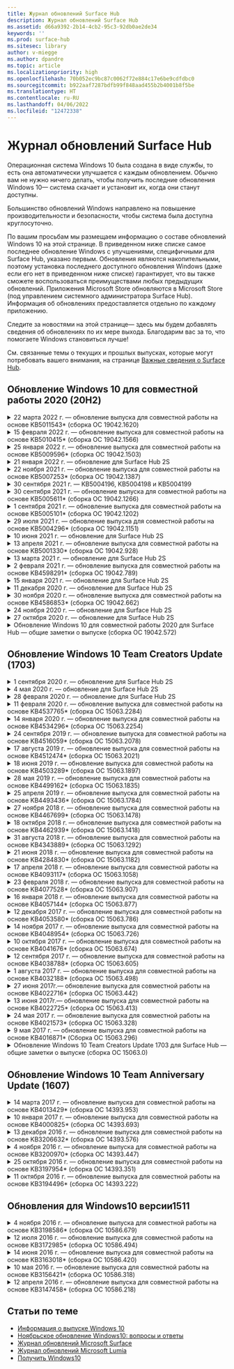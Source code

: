 ```yaml
---
title: Журнал обновлений Surface Hub
description: Журнал обновлений Surface Hub
ms.assetid: d66a9392-2b14-4cb2-95c3-92db0ae2de34
keywords: ''
ms.prod: surface-hub
ms.sitesec: library
author: v-miegge
ms.author: dpandre
ms.topic: article
ms.localizationpriority: high
ms.openlocfilehash: 70b052ec9bc87c0062f72e884c17e6be9cdfdbc0
ms.sourcegitcommit: b922aaf7287bdfb99f848aad455b2b4001b8f5be
ms.translationtype: HT
ms.contentlocale: ru-RU
ms.lasthandoff: 04/06/2022
ms.locfileid: "12472338"
---
```

# <a name="surface-hub-update-history"></a>Журнал обновлений Surface Hub

Операционная система Windows 10 была создана в виде службы, то есть она автоматически улучшается с каждым обновлением. Обычно вам не нужно ничего делать, чтобы получить последние обновления Windows 10— система скачает и установит их, когда они станут доступны.

Большинство обновлений Windows направлено на повышение производительности и безопасности, чтобы система была доступна круглосуточно.

По вашим просьбам мы размещаем информацию о составе обновлений Windows 10 на этой странице. В приведенном ниже списке самое последнее обновление Windows с улучшениями, специфичными для Surface Hub, указано первым. Обновления являются накопительными, поэтому установка последнего доступного обновления Windows (даже если его нет в приведенном ниже списке) гарантирует, что вы также сможете воспользоваться преимуществами любых предыдущих обновлений. Приложения Microsoft Store обновляются в Microsoft Store (под управлением системного администратора Surface Hub). Информация об обновлениях предоставляется отдельно по каждому приложению.

Следите за новостями на этой странице— здесь мы будем добавлять сведения об обновлениях по их мере выхода. Благодарим вас за то, что помогаете Windows становиться лучше!

См. связанные темы о текущих и прошлых выпусках, которые могут потребовать вашего внимания, на странице [Важные сведения о Surface Hub](https://support.microsoft.com/products/surface-devices/surface-hub).

## <a name="windows-10-team-2020-update-20h2"></a>Обновление Windows 10 для совместной работы 2020 (20H2)

<details>
<summary>22 марта 2022 г. — обновление выпуска для совместной работы на основе KB5011543* (сборка ОС 19042.1620)</summary>

Обновление Surface Hub направлено на улучшение качества работы ОС и содержит исправления для системы безопасности. К числу ключевых обновлений Surface Hub, которые еще не были упомянуты в статье [Журнал обновлений Windows 10](https://support.microsoft.com/help/4581839/windows-10-update-history), можно отнести следующие:

* Добавляет для администраторов возможность [устанавливать прогрессивные веб-приложения](install-pwa-surface-hub.md) (PWA).
* Устраняет проблему, из-за которой устройства Surface Hub, присоединенные к Azure AD или настроенные с помощью учетной записи локального администратора, могли не синхронизировать часы компьютера.
* Устраняет проблему, из-за которой при использовании предложений входа в разделе собраний и файлов с помощью приложения Authenticator пользователям порой приходилось повторять процесс входа.
 
Инструкции по включению и отключению функций и служб устройств см. в [руководстве администратора Surface Hub](/surface-hub/). *[KB5011543](https://support.microsoft.com/help/5011543)
</details>

<details>
<summary>15 февраля 2022 г. — обновление выпуска для совместной работы на основе KB5010415* (сборка ОС 19042.1566)</summary>

Обновление Surface Hub направлено на улучшение качества работы ОС и содержит исправления для системы безопасности. Основные обновления для Surface Hub описаны в [Windows 10 для совместной работы 2020, обновление 2](surface-hub-2020-update-whats-new.md#windows-10-team-2020-update-2), а также включают следующее:

* Исправление, позволяющее отключать службы Exchange при настройке учетной записи устройства.
* Повышение надежности некоторых сценариев настройки учетной записи устройства при использовании локального почтового ящика Exchange.
* Повышение надежности некоторых сценариев настройки политики MDM при использовании CSP SurfaceHub.
* Повышение надежности сценариев входящих звонков при использовании Skype для бизнеса.

Инструкции по включению и отключению функций и служб устройств см. в [руководстве администратора Surface Hub](/surface-hub/). *[KB5010415](https://support.microsoft.com/help/5010415)
</details>

<details>
<summary>25 января 2022 г. — обновление выпуска для совместной работы на основе KB5009596* (сборка ОС 19042.1503)</summary>

Обновление Surface Hub направлено на улучшение качества работы ОС и содержит исправления для системы безопасности. К числу ключевых обновлений Surface Hub, которые еще не были упомянуты в статье [Журнал обновлений Windows 10](https://support.microsoft.com/help/4581839/windows-10-update-history), можно отнести следующие:

* Устранена проблема, из-за которой Surface Hub не удавалось передавать данные в настроенные рабочие области Azure Log Analytics.
* Устранена проблема, из-за которой запуск собрания Skype для бизнеса с экрана приветствия Surface Hub мог привести к полностью развернутому клиенту SfB, который нельзя было свернуть.
* Устранена проблема, из-за которой Surface Hub, присоединенные к Azure AD, не заполняли предварительно вход в собрания и файлы списком приглашенных на собрание.
* Устранена проблема, из-за которой в некоторых локальных сценариях нельзя было включить чередование паролей учетных записей устройств.

Инструкции по включению и отключению функций и служб устройств см. в [руководстве администратора Surface Hub](/surface-hub/). *[KB5009596](https://support.microsoft.com/help/5009596)
</details>

<details>
<summary>21 января 2022 г. — обновление для Surface Hub 2S</summary>

Это обновление предназначено для Surface Hub 2S и содержит обновления драйверов и встроенного ПО, описанные ниже:

* Обновление UEFI Surface — 694.3924.768.0
  * Повышена безопасность и стабильность системы.
* Драйвер интерфейса модуля управления Intel(R) — 2120.100.0.1085
  * Повышена безопасность и стабильность системы.
</details>

<details>
<summary>22 ноября 2021 г. — обновление выпуска для совместной работы на основе KB5007253* (сборка ОС 19042.1387)</summary>

Обновление Surface Hub направлено на улучшение качества работы ОС и содержит исправления для системы безопасности. К числу ключевых обновлений Surface Hub, которые еще не были упомянуты в статье [Журнал обновлений Windows 10](https://support.microsoft.com/help/4581839/windows-10-update-history), можно отнести следующие:

* Исправление, которое применяет ограничение в 32 символа при использовании политики MDM для установки «понятного имени» на Surface Hub.
* Исправление, которое исправляет поведение политики AllowStorageCard MDM, когда она возвращается к значению 1 (карты памяти разрешены) с 0.
* Обновите, чтобы позволить браузеру Edge (Chromium) получать доступ к тем же расположениям файлов, которые доступны в проводнике, включая подключенный USB-накопитель.

Инструкции по включению и отключению функций и служб устройств см. в [руководстве администратора Surface Hub](/surface-hub/). *[KB5007253](https://support.microsoft.com/help/5007253)
</details>

<details>
<summary>30 сентября 2021 г. — KB5004196, KB5004198 и KB5004199</summary>

Эти обновления для Surface Hub предоставляют клиент Teams Room, агент Центра администрирования Teams и агент управляемых конференц-залов. Основные функции описаны [в Teams Room на Surface Hub](surface-hub-teams-rooms.md).
 
Инструкции по включению и отключению функций и служб устройств см. в [руководстве администратора Surface Hub](/surface-hub/).
</details>

<details>
<summary>30 сентября 2021 г. — обновление выпуска для совместной работы на основе KB5005611* (сборка ОС 19042.1266)</summary>

Обновление Surface Hub направлено на улучшение качества работы ОС и содержит исправления для системы безопасности. К числу ключевых обновлений Surface Hub, которые еще не были упомянуты в статье [Журнал обновлений Windows 10](https://support.microsoft.com/help/4581839/windows-10-update-history), можно отнести следующие:

* Заменяет режим собрания 1 (предпочтительны Teams/доступен SfB) функциональностью режима 2 (только команды); можно использовать любой параметр, но оба имеют одинаковый эффект.

Инструкции по включению и отключению функций и служб устройств см. в [руководстве администратора Surface Hub](/surface-hub/). *[KB5005611](https://support.microsoft.com/help/5005611)
</details>

<details>
<summary>1 сентября 2021 г. — обновление выпуска для совместной работы на основе KB5005101* (сборка ОС 19042.1202)</summary>

Обновление Surface Hub направлено на улучшение качества работы ОС и содержит исправления для системы безопасности. Основные обновления для Surface Hub описаны в [Windows 10 для совместной работы 2020, обновление 1](surface-hub-2020-update-whats-new.md#windows-10-team-2020-update-1), а также включают следующее:

* Повышение надежности некоторых сценариев настройки учетной записи устройства при использовании локального почтового ящика Exchange.

Инструкции по включению и отключению функций и служб устройств см. в [руководстве администратора Surface Hub](/surface-hub/). *[KB5005101](https://support.microsoft.com/help/5005101)
</details>

<details>
<summary>29 июля 2021 г. — обновление выпуска для совместной работы на основе KB5004296* (сборка ОС 19042.1151)</summary>

Обновление Surface Hub направлено на улучшение качества работы ОС и содержит исправления для системы безопасности. К числу ключевых обновлений Surface Hub, которые еще не были упомянуты в статье [Журнал обновлений Windows 10](https://support.microsoft.com/help/4581839/windows-10-update-history), можно отнести следующие:

* Обновите функцию "Сбор журналов", чтобы включить диагностические данные Windows в формате CSV.
* Исправление, которое гарантирует, что очистка завершения сеанса полностью удалит все данные, связанные с Edge Chromium.
* Улучшает некоторые сценарии личного входа с присоединенными к Azure AD устройствами Surface Hub при использовании приложения Authenticator.

Инструкции по включению и отключению функций и служб устройств см. в [руководстве администратора Surface Hub](/surface-hub/). *[KB5004296](https://support.microsoft.com/help/5004296)
</details>

<details>
<summary>10 июня 2021 г. — обновление для Surface Hub 2S</summary>

Это обновление предназначено для Surface Hub 2S и содержит обновления драйверов и встроенного ПО, описанные ниже:

* Обновление UEFI Surface — 694.3751.768.0
  * Устранена критическая уязвимость системы безопасности и повышена стабильность системы.
* Обновление встроенного ПО Surface ME — 11.8.86.3877
  * Устранена критическая уязвимость системы безопасности и повышена стабильность системы.
* Драйвер интерфейса модуля управления Intel(R) — 2102.100.0.1044
  * Устранена критическая уязвимость системы безопасности и повышена стабильность системы.
</details>

<details>
<summary>13 апреля 2021 г. — обновление выпуска для совместной работы на основе KB5001330* (сборка ОС 19042.928)</summary>

Обновление Surface Hub направлено на улучшение качества работы ОС и содержит исправления для системы безопасности. К числу ключевых обновлений Surface Hub, которые еще не были упомянуты в статье [Журнал обновлений Windows 10](https://support.microsoft.com/help/4581839/windows-10-update-history), можно отнести следующие:

* Устранена проблема, из-за которой на некоторых устройствах Surface Hub устанавливались только ежемесячные обновления безопасности Windows, а не все накопительные обновления Windows.

Инструкции по включению и отключению функций и служб устройств см. в [руководстве администратора Surface Hub](/surface-hub/). *[KB5001330](https://support.microsoft.com/help/5001330)
</details>

<details>
<summary>13 марта 2021 г. — обновление для Surface Hub 2S</summary>

Это обновление предназначено для Surface Hub 2S и содержит обновления драйверов и встроенного ПО, описанные ниже:

* Драйвер Intel(R) Bluetooth — 22.30.0.4
  * Повышена безопасность и стабильность системы.
* Графический драйвер Intel(R) — 27.20.100.8682
  * Повышена безопасность и стабильность системы.
* Драйвер Intel(R) Wi-Fi — 22.30.0.11
  * Повышена безопасность и стабильность системы.
</details>

<details>
<summary>2 февраля 2021 г. — обновление выпуска для совместной работы на основе KB4598291* (сборка ОС 19042.789)</summary>

Обновление Surface Hub направлено на улучшение качества работы ОС и содержит исправления для системы безопасности. К числу ключевых обновлений Surface Hub, которые еще не были упомянуты в статье [Журнал обновлений Windows 10](https://support.microsoft.com/help/4581839/windows-10-update-history), можно отнести следующие:

* Исправление, позволяющее синхронизировать календарь с Exchange, если имя участника-пользователя учетной записи устройства не равно SMTP.
* Добавляет возможность для администраторов [отключать использование современной проверки подлинности](/windows/client-management/mdm/surfacehub-csp#deviceaccount-exchangemodernauthenabled) во время синхронизации календаря с Exchange.
* Гарантирует, что пользователям Surface Hub не будет предложено ввести учетные данные прокси-сервера после включения функции "Использовать учетные данные учетной записи устройства".
* Устранена проблема, из-за которой проверки обновлений Центра обновления Windows и Store никогда не завершались, если использовался прокси-сервер, требующий проверки подлинности.
* Повышает надежность приложения Connect в проводных сценариях загрузки.

Инструкции по включению и отключению функций и служб устройств см. в [руководстве администратора Surface Hub](/surface-hub/). *[KB4598291](https://support.microsoft.com/help/4598291)
</details>

<details>
<summary>15 января 2021 г. — обновление для Surface Hub 2S</summary>

Это обновление предназначено для Surface Hub 2S и содержит обновления драйверов и встроенного ПО, описанные ниже:

* Обновление встроенного ПО SMC Surface — 3.93.139.0
* Обновление UEFI Surface — 694.3473.768.0
</details>

<details>
<summary>11 декабря 2020 г. — обновление для Surface Hub 2S</summary>

Это обновление предназначено для Surface Hub 2S и содержит обновления драйверов и встроенного ПО, описанные ниже:

* Обновление встроенного ПО SMC Surface — 3.92.139.0
* Обновление UEFI Surface — 694.3447.768.0
</details>

<details>
<summary>30 ноября 2020 г. — обновление выпуска для совместной работы на основе KB4586853* (сборка ОС 19042.662)</summary>

Обновление Surface Hub направлено на улучшение качества работы ОС и содержит исправления для системы безопасности. К числу ключевых обновлений Surface Hub, которые еще не были упомянуты в статье [Журнал обновлений Windows 10](https://support.microsoft.com/help/4581839/windows-10-update-history), можно отнести следующие:

* Обновление страницы параметров конфиденциальности для предоставления дополнительных параметров.
* Устранена проблема, из-за которой уже начавшиеся собрания не отображались на экране приветствия/начальном экране.
* Устранена проблема с облачным восстановлением для языков, отличных от английского (США).
* Skype для бизнеса
  * Улучшены характеристики направленного звука.
  * Заглушены звуки от касания пера при использовании пера во время звонков Skype для бизнеса.
* Повышена надежность при регистрации в программе предварительной оценки Windows.
* Повышена надежность оболочки Windows Team.

Инструкции по включению и отключению функций и служб устройств см. в [руководстве администратора Surface Hub](/surface-hub/). *[KB4586853](https://support.microsoft.com/help/4586853)
</details>

<details>
<summary>24 ноября 2020 г. — обновление для Surface Hub 2S</summary>

Это обновление предназначено для Surface Hub 2S и содержит обновления драйверов и встроенного ПО, описанные ниже:

* Обновление встроенного ПО SMC Surface — 3.91.139.0
  * Повышение надежности режима ожидания с подключением.
* Обновление встроенного ПО Surface Touch — 3.91.139.0
  * Повышение отклика на сенсорный ввод в режиме ожидания с подключением.
* Обновление встроенного ПО Surface USB Audio — 3.91.139.0
* Обновление встроенного ПО Surface Pen — 3.91.139.0
</details>

<details>
<summary>27 октября 2020 г. — обновление для Surface Hub 2S</summary>

Это обновление предназначено для Surface Hub 2S и содержит обновления драйверов и встроенного ПО, описанные ниже:

* Обновление встроенного ПО агрегатора системы Surface — 4.14.139.0
* Обновление UEFI Surface — 694.3386.768.0
</details>

<details>
<summary>Обновление Windows 10 для совместной работы 2020 для Surface Hub — общие заметки о выпуске (сборка ОС 19042.572)</summary>

Обновление Surface Hub направлено на улучшение качества работы ОС и содержит исправления для системы безопасности. Ключевые обновления для Surface Hub, не описанные в [журнале обновлений Windows 10](https://support.microsoft.com/help/4581839/windows-10-update-history), отмечены на странице [Новые возможности обновления Windows 10 для совместной работы 2020](/surface-hub/surface-hub-2020-update-whats-new).

Дополнительные сведения о доступности обновлений по регионам, методам распространения и типам устройств см. на странице [Установка обновления Windows 10 для совместной работы 2020](/surface-hub/surface-hub-2020-update).
</details>

## <a name="windows-10-team-creators-update-1703"></a>Обновление Windows 10 Team Creators Update (1703)

<details>
<summary>1 сентября 2020 г. — обновление для Surface Hub 2S</summary>

Это обновление предназначено для Surface Hub 2S и содержит обновления драйверов и встроенного ПО, описанные ниже:

* Обновление встроенного ПО SMC Surface — 1.177.139.0
  * Улучшает сценарии восстановления полей.
* Обновление встроенного ПО SSD Surface — 5.14.139.0
  * Повышает стабильность системы.
* Драйвер Surface Serial Hub — 9.40.139.0
  * Повышает стабильность системы.
</details>

<details>
<summary>4 мая 2020 г. — обновление для Surface Hub 2S</summary>

Это обновление предназначено для Surface Hub 2S и содержит обновления драйверов и встроенного ПО, описанные ниже:

* Аудиодрайвер Surface USB — 15.3.6.0
  * Улучшены характеристики направленного звука.
* Аудиодрайвер дисплея Intel(R) — 10.27.0.5
  * Улучшает сценарии демонстрации экрана.
* Графический драйвер Intel(R) — 26.20.100.7263
  * Повышает стабильность системы.
* Системный драйвер Surface — 1.7.139.0
  * Повышает стабильность системы.
* Обновление прошивки SMC Surface — 1.176.139.0
  * Повышает стабильность системы.
</details>

<details>
<summary>28 февраля 2020 г. — обновление для Surface Hub 2S</summary>

Это обновление предназначено для Surface Hub 2S и содержит обновления драйверов и встроенного ПО, описанные ниже:

* Драйвер интеграции Surface — 13.46.139.0 
  * Улучшает сценарии яркости дисплея.
* Драйвер интерфейса модуля управления Intel(R) — 1914.12.0.1256
  * Повышает стабильность системы.
* Обновление встроенного ПО SMC Surface — 1.161.139.0
  * Повышает производительность батареи пера.
* Обновление UEFI Surface — 694.2938.768.0
  * Повышает стабильность системы.
</details>

<details>
<summary>11 февраля 2020 г. — обновление выпуска для совместной работы на основе KB4537765* (сборка ОС 15063.2284)</summary>

Обновление Surface Hub направлено на улучшение качества работы ОС и содержит исправления для системы безопасности. К числу ключевых обновлений Surface Hub, которые еще не были упомянуты в статье [Журнал обновлений Windows 10](https://support.microsoft.com/help/4018124/windows-10-update-history), можно отнести следующие:

* Устраняет проблему, из-за которой Hub 2S плохо слышен другими участниками во время вызовов Skype для бизнеса.
* Повышена надежность некоторых сценариев использования арабского языка, иврита и других языков с написанием справа налево в Surface Hub.

Инструкции по включению и отключению функций и служб устройств см. в [руководстве администратора Surface Hub](/surface-hub/).
*[KB4537765](https://support.microsoft.com/help/4537765)
</details>

<details>
<summary>14 января 2020 г. — обновление выпуска для совместной работы на основе KB4534296* (сборка ОС 15063.2254)</summary>

Обновление Surface Hub направлено на улучшение качества работы ОС и содержит исправления для системы безопасности. К числу ключевых обновлений Surface Hub, которые еще не были упомянуты в статье [Журнал обновлений Windows 10](https://support.microsoft.com/help/4018124/windows-10-update-history), можно отнести следующие:

* Устранена проблема в сборе журналов для Microsoft Surface Hub 2S.

Инструкции по включению и отключению функций и служб устройств см. в [руководстве администратора Surface Hub](/surface-hub/).
*[KB4534296](https://support.microsoft.com/help/4534296)
</details>

<details>
<summary>24 сентября 2019 г. — обновление выпуска для совместной работы на основе KB4516059* (сборка ОС 15063.2078)</summary>

Обновление Surface Hub направлено на улучшение качества работы ОС и содержит исправления для системы безопасности. К числу ключевых обновлений Surface Hub, которые еще не были упомянуты в статье [Журнал обновлений Windows 10](https://support.microsoft.com/help/4018124/windows-10-update-history), можно отнести следующие:

 * Обновление страницы параметров восстановления Surface Hub 2S для точного отражения параметров восстановления.
 * Обновление экрана приветствия Surface Hub 2S для улучшения узнаваемости устройства.
 * Устранена проблема с неправильным отображением фона оболочки Windows Team.
 * Устранена проблема с сохранением макета меню "Пуск" при настройке с помощью политики MDM.
 * Исправлена проблема в Microsoft Edge, возникавшая при просмотре некоторых внутренних веб-сайтов.
 * Исправлена проблема в Skype для бизнеса, возникающая при презентации в режима "Весь экран".

Инструкции по включению и отключению функций и служб устройств см. в [руководстве администратора Surface Hub](/surface-hub/).
*[KB4503289](https://support.microsoft.com/help/4503289)
</details>

<details>
<summary>17 августа 2019 г. — обновление выпуска для совместной работы на основе KB4512474* (сборка ОС 15063.2021)</summary>

Обновление Surface Hub направлено на улучшение качества работы ОС и содержит исправления для системы безопасности. К числу ключевых обновлений Surface Hub, которые еще не были упомянуты в статье [Журнал обновлений Windows 10](https://support.microsoft.com/help/4018124/windows-10-update-history), можно отнести следующие:

 * Гарантирует, что видеовыход на концентраторе 2S по умолчанию находится в режиме "Дублировать".
 * Повышена надежность некоторых сценариев использования арабского языка в Surface Hub.

Инструкции по включению и отключению функций и служб устройств см. в [руководстве администратора Surface Hub](/surface-hub/).
*[KB4503289](https://support.microsoft.com/help/4503289)
 </details>

<details>
<summary>18 июня 2019 г. — обновление выпуска для совместной работы на основе KB4503289* (сборка ОС 15063.1897)</summary>

Обновление Surface Hub направлено на улучшение качества работы ОС и содержит исправления для системы безопасности. К числу ключевых обновлений Surface Hub, которые еще не были упомянуты в статье [Журнал обновлений Windows 10](https://support.microsoft.com/help/4018124/windows-10-update-history), можно отнести следующие:

* Устранена проблема, из-за которой пользователи не могли войти в систему на устройстве Microsoft Surface Hub под учетной записью Azure Active Directory. Эта проблема возникала из-за неправильного завершения предыдущего сеанса.
* Добавлена поддержка подключений TLS 1.2 поставщикам удостоверений и Exchange в сценариях настройки учетной записи устройства.
* Исправления для повышения надежности приложения диагностики оборудования на Hub 2S. 
* Исправление для повышения согласованности при первом запуске на Hub 2S. 

Инструкции по включению и отключению функций и служб устройств см. в [руководстве администратора Surface Hub](/surface-hub/).
*[KB4503289](https://support.microsoft.com/help/4503289)
</details>

<details>
<summary>28 мая 2019 г. — обновление выпуска для совместной работы на основе KB4499162* (сборка ОС 15063.1835)</summary>

Обновление Surface Hub направлено на улучшение качества работы ОС и содержит исправления для системы безопасности. К числу ключевых обновлений Surface Hub, которые еще не были упомянуты в статье [Журнал обновлений Windows 10](https://support.microsoft.com/help/4018124/windows-10-update-history), можно отнести следующие:

* Гарантирует, что пользователям Surface Hub не будет предложено ввести учетные данные прокси-сервера после включения функции "Использовать учетные данные учетной записи устройства".
* Устранена проблема, из-за которой соединения Skype периодически терпят неудачу из-за того, что аудио или видео не использует правильный прокси-сервер.
* Добавлена поддержка TLS 1.2 в Skype для бизнеса.
* Устранен сбой подключения SIP в клиенте Skype, когда на сервере Skype отключен TLS 1.0 или TLS 1.1.

Инструкции по включению и отключению функций и служб устройств см. в [руководстве администратора Surface Hub](/surface-hub/).
*[KB4499162](https://support.microsoft.com/help/4499162)
</details>

<details>
<summary>25 апреля 2019 г. — обновление выпуска для совместной работы на основе KB4493436* (сборка ОС 15063.1784)</summary>

Обновление Surface Hub направлено на улучшение качества работы ОС и содержит исправления для системы безопасности. К числу ключевых обновлений Surface Hub, которые еще не были упомянуты в статье [Журнал обновлений Windows 10](https://support.microsoft.com/help/4018124/windows-10-update-history), можно отнести следующие:

* Устранена проблема синхронизации видео и аудио с некоторыми USB-устройствами, подключенными к Surface Hub.

Инструкции по включению и отключению функций и служб устройств см. в [руководстве администратора Surface Hub](/surface-hub/).
*[KB4493436](https://support.microsoft.com/help/4493436)
</details>

<details>
<summary>27 ноября 2018 г. — обновление выпуска для совместной работы на основе KB4467699* (сборка ОС 15063.1478)</summary>

Обновление Surface Hub направлено на улучшение качества работы ОС и содержит исправления для системы безопасности. К числу ключевых обновлений Surface Hub, которые еще не были упомянуты в статье [Журнал обновлений Windows 10](https://support.microsoft.com/help/4018124/windows-10-update-history), можно отнести следующие:

* Устранена проблема, из-за которой некоторые пользователи не могли войти в раздел "Мои собрания и файлы".

Инструкции по включению и отключению функций и служб устройств см. в [руководстве администратора Surface Hub](/surface-hub/).
*[KBKB4467699](https://support.microsoft.com/help/KB4467699)
</details>

<details>
<summary>18 октября 2018 г. — обновление выпуска для совместной работы на основе KB4462939* (сборка ОС 15063.1418)</summary>

Обновление Surface Hub направлено на улучшение качества работы ОС и содержит исправления для системы безопасности. К числу ключевых обновлений Surface Hub, которые еще не были упомянуты в статье [Журнал обновлений Windows 10](https://support.microsoft.com/help/4018124/windows-10-update-history), можно отнести следующие:

* Исправления в Skype для бизнеса: 
  * Устранена проблема с подключением к Skype для бизнеса при выходе из спящего режима.
  * Устранена проблема с сетевым подключением Skype для бизнеса, когда устройство подключено к Интернету.
  * Исправлен сбой Skype для бизнеса при поиске пользователей из каталога.
* Устранена проблема, из-за которой концентратор ошибочно сообщал об ошибке "Отсутствует подключения к Интернету" в корпоративных прокси-средах.
* Реализована функция, позволяющая клиентам подписаться на новый интерфейс доски.

Инструкции по включению и отключению функций и служб устройств см. в [руководстве администратора Surface Hub](/surface-hub/).
*[KB4462939](https://support.microsoft.com/help/4462939)
</details>

<details>
<summary>31 августа 2018 г. — обновление выпуска для совместной работы на основе KB4343889* (сборка ОС 15063.1292)</summary>

Обновление Surface Hub направлено на улучшение качества работы ОС и содержит исправления для системы безопасности. К числу ключевых обновлений Surface Hub, которые еще не были упомянуты в статье [Журнал обновлений Windows 10](https://support.microsoft.com/help/4018124/windows-10-update-history), можно отнести следующие:

* Добавлена поддержка Microsoft Teams
* Устранена проблема с управлением задачами при регистрации Intune
* Позволяет администраторам отключать службы обмена мгновенными сообщениями и электронной почты для концентратора
* Дополнительные исправления ошибок и улучшения надежности приложения Skype для бизнеса Surface Hub.

Инструкции по включению и отключению функций и служб устройств см. в [руководстве администратора Surface Hub](/surface-hub/).
*[KB4343889](https://support.microsoft.com/help/4343889)
</details>

<details>
<summary>21 июня 2018 г. — обновление выпуска для совместной работы на основе KB4284830* (сборка ОС 15063.1182)</summary>

Обновление Surface Hub направлено на улучшение качества работы ОС и содержит исправления для системы безопасности. К числу ключевых обновлений Surface Hub, которые еще не были упомянуты в статье [Журнал обновлений Windows 10](https://support.microsoft.com/help/4018124/windows-10-update-history), можно отнести следующие:

* Изменение телеметрии для поддержки требований GDPR в EMEA

Инструкции по включению и отключению функций и служб устройств см. в [руководстве администратора Surface Hub](/surface-hub/).
*[KB4284830](https://support.microsoft.com/help/KB4284830)
</details>

<details>
<summary>17 апреля 2018 г. — обновление выпуска для совместной работы на основе KB4093117* (сборка ОС 15063.1058)</summary>

Обновление Surface Hub направлено на улучшение качества работы ОС и содержит исправления для системы безопасности. К числу ключевых обновлений Surface Hub, которые еще не были упомянуты в статье [Журнал обновлений Windows 10](https://support.microsoft.com/help/4018124/windows-10-update-history), можно отнести следующие:

* Устранена проблема проводной проекции
* Включает массовое обновление для определенных политик MDM (управление мобильными устройствами).
* Устранена проблема с набирателем номера при международных звонках
* Устранена проблема с разрешением изображения, когда 2 Surface Hub присоединяются к одному и тому же собранию.
* Устранена ошибка обработки сертификата OMS (Пакет управления операциями).
* Устранена проблема безопасности при очистке в конце сеанса
* Устранена проблема Miracast, когда Surface Hub указан для каналов со 149 по 165.
  * Каналы со 149 по 165 по-прежнему будут недоступны в Европе, Японии и Израиле из-за региональных нормативных актов

Инструкции по включению и отключению функций и служб устройств см. в [руководстве администратора Surface Hub](/surface-hub/).
*[KB4093117](https://support.microsoft.com/help/4093117)
</details>

<details>
<summary>23 февраля 2018 г. — обновление выпуска для совместной работы на основе KB4077528* (сборка ОС 15063.907)</summary>

Обновление Surface Hub направлено на улучшение качества работы ОС и содержит исправления для системы безопасности. К числу ключевых обновлений Surface Hub, которые еще не были упомянуты в статье [Журнал обновлений Windows 10](https://support.microsoft.com/help/4018124/windows-10-update-history), можно отнести следующие:

* Устранена проблема, из-за которой параметры MDM применялись неправильно.
* Улучшенный процесс очистки

Инструкции по включению и отключению функций и служб устройств см. в [руководстве администратора Surface Hub](/surface-hub/).
*[KB4077528](https://support.microsoft.com/help/4077528)
</details>

<details>
<summary>16 января 2018 г. — обновление выпуска для совместной работы на основе KB4057144* (сборка ОС 15063.877)</summary>

Обновление Surface Hub направлено на улучшение качества работы ОС и содержит исправления для системы безопасности. К числу ключевых обновлений Surface Hub, которые еще не были упомянуты в статье [Журнал обновлений Windows 10](https://support.microsoft.com/help/4018124/windows-10-update-history), можно отнести следующие:

* Добавлена возможность управления макетом плиток меню «Пуск» через MDM
* Исправление ошибки MDM при настройке ротации паролей

Инструкции по включению и отключению функций и служб устройств см. в [руководстве администратора Surface Hub](/surface-hub/).
*[KB4057144](https://support.microsoft.com/help/4057144)
</details>

<details>
<summary>12 декабря 2017 г. — обновление выпуска для совместной работы на основе KB4053580* (сборка ОС 15063.786)</summary>

Обновление Surface Hub направлено на улучшение качества работы ОС и содержит исправления для системы безопасности. К числу ключевых обновлений Surface Hub, которые еще не были упомянуты в статье [Журнал обновлений Windows 10](https://support.microsoft.com/help/4018124/windows-10-update-history), можно отнести следующие:

* Устранение мигания видео с камеры вызовов Skype для бизнеса;
* Устранение проблемы с идентификатором SSD центра уведомлений.

Инструкции по включению и отключению функций и служб устройств см. в [руководстве администратора Surface Hub](/surface-hub/).
*[KB4053580](https://support.microsoft.com/help/4053580)
</details>

<details>
<summary>14 ноября 2017 г. — обновление выпуска для совместной работы на основе KB4048954* (сборка ОС 15063.726)</summary>

Обновление Surface Hub направлено на улучшение качества работы ОС и содержит исправления для системы безопасности. К числу ключевых обновлений Surface Hub, которые еще не были упомянуты в статье [Журнал обновлений Windows 10](https://support.microsoft.com/help/4018124/windows-10-update-history), можно отнести следующие:

* Обновление компонентов, позволяющее пользователям включать проверку подлинности в проводной сети по протоколу 802.1X с помощью политики MDM.
* Обновление компонентов, которое позволяет пользователям динамически выбирать необходимое приложение при открытии файла.
* Исправление, которое обеспечивает полное удаление всех подключений между учетной записью пользователя и устройством в ходе очистки по завершении сеанса.
* Исправление с целью повышения производительности, которое сокращает время очистки, а также время подключения с помощью Miracast.
* Внедрение функции упрощенной проверки подлинности, которую можно использовать во время собраний.
* Исправление, благодаря которому компоненты служб используют одинаковый прокси-сервер, настроенный на различных устройствах.
* Улучшенная защита данных телеметрии, передаваемых устройством, и оптимизация использования пропускной способности.
* Внедрение функции, позволяющей пользователям отправлять отзывы в корпорацию Майкрософт после собрания.

Инструкции по включению и отключению функций и служб устройств см. в [руководстве администратора Surface Hub](/surface-hub/).
*[KB4048954](https://support.microsoft.com/help/4048954)
</details>

<details>
<summary>10 октября 2017 г. — обновление выпуска для совместной работы на основе KB4041676* (сборка ОС 15063.674)</summary>

Обновление Surface Hub направлено на улучшение качества работы ОС и содержит исправления для системы безопасности. К числу ключевых обновлений Surface Hub, которые еще не были упомянуты в статье [Журнал обновлений Windows 10](https://support.microsoft.com/help/4018124/windows-10-update-history), можно отнести следующие:

* Skype для бизнеса
  * Устранена проблема, требующая перезагрузки устройства после выхода из спящего режима.
  * Устранена проблема, из-за которой не удавалось разрешить внешние контакты через учетную запись в Skype Online Hub.
* PowerPoint
  * Устранена проблема, из-за которой некоторые презентации PowerPoint не отображались в Hub.
* Общее
  * Исправление, устраняющее проблему из-за которой системный администратор не мог отключить порт USB.

*[KB4041676](https://support.microsoft.com/help/4041676)
</details>

<details>
<summary>12 сентября 2017 г. — обновление выпуска для совместной работы на основе KB4038788* (сборка ОС 15063.605) </summary>

Обновление Surface Hub направлено на улучшение качества работы ОС и содержит исправления для системы безопасности. К числу ключевых обновлений Surface Hub, которые еще не были упомянуты в статье [Журнал обновлений Windows 10](https://support.microsoft.com/help/4018124/windows-10-update-history), можно отнести следующие:

* Безопасность
  * Устранена проблема с Bitlocker при выходе устройства из спящего режима.
* Общее
  * Уменьшена периодичность/объем телеметрических измерений работоспособности устройства, в результате чего повысилась производительность системы.
  * Устранена проблема, не позволяющая устройству собирать системные журналы.

*[KB4038788](https://support.microsoft.com/help/4038788)
</details>

<details>
<summary>1 августа 2017 г. — обновление выпуска для совместной работы на основе KB4032188* (сборка ОС 15063.498)</summary>

* Skype для бизнеса 
  * Решена проблема входа в систему Skype для бизнеса, из-за которой раньше требовалось повторить попытку входа или перезагрузить систему.
  * Решена проблема, из-за которой время собрания в Skype для бизнеса отображалось некорректно.
  * Исправления, вносимые с целью повысить надежность Surface Hub Skype для бизнеса.

*[KB4032188](https://support.microsoft.com/help/4032188)
</details>

<details>
<summary>27 июня 2017г.— обновление выпуска для совместной работы на основе KB4022716* (сборка ОС 15063.442)</summary>

Обновление Surface Hub направлено на улучшение качества работы ОС и содержит исправления для системы безопасности. К числу ключевых обновлений Surface Hub, которые еще не были упомянуты в статье [Журнал обновлений Windows 10](https://support.microsoft.com/help/4018124/windows-10-update-history), можно отнести следующие:

* Решена проблема аварийного завершения работы драйвера NVIDIA, в результате чего раньше требовалось выключить спящий 84-дюймовый Surface Hub и перезапустить его вручную.
* Устранена проблема, из-за которой некоторые приложения не запускались на 84-дюймовом Surface Hub.

*[KB4022716](https://support.microsoft.com/help/4022716)
</details>

<details>
<summary>13 июня 2017г.— обновление выпуска для совместной работы на основе KB4022725* (сборка ОС 15063.413)</summary>

Обновление Surface Hub направлено на улучшение качества работы ОС и содержит исправления для системы безопасности. К числу ключевых обновлений Surface Hub, которые еще не были упомянуты в статье [Журнал обновлений Windows 10](https://support.microsoft.com/help/4018124/windows-10-update-history), можно отнести следующие:

* Общее
  * Устранены проблемы, связанные с падением капель чернил при использовании пера
  * Устранена проблема, из-за которой "очистка" собрания занимает много времени

*[KB4022725](https://support.microsoft.com/help/4022725)
</details>

<details>
<summary>24 мая 2017 г. — обновление выпуска для совместной работы на основе KB4021573* (сборка ОС 15063.328)</summary>

Обновление Surface Hub направлено на улучшение качества работы ОС и содержит исправления для системы безопасности. К числу ключевых обновлений Surface Hub, которые еще не были упомянуты в статье [Журнал обновлений Windows 10](https://support.microsoft.com/help/4018124/windows-10-update-history), можно отнести следующие:

* Общее
  * Устранена проблема, связанная с хранением настроек прокси-сервера во время обновления

*[KB4021573](https://support.microsoft.com/help/4021573)
</details>

<details>
<summary>9 мая 2017 г. — обновление выпуска для совместной работы на основе KB4016871* (Сборка ОС 15063.296)</summary>

Обновление Surface Hub направлено на улучшение качества работы ОС и содержит исправления для системы безопасности. К числу ключевых обновлений Surface Hub, которые еще не были упомянуты в статье [Журнал обновлений Windows 10](https://support.microsoft.com/help/4018124/windows-10-update-history), можно отнести следующие:

* Общее
  * Устранена проблема цикла сна/пробуждения
  * Устранено несколько проблем сброса и восстановления
  * Устранена проблема с вкладкой "Журнал обновлений"
  * Устранена проблема запуска службы Miracast
* Приложения
  * Устранена ошибка обновления пакета приложений

*[KB4016871](https://support.microsoft.com/help/4016871)
</details>

<details>
<summary>Обновление Windows 10 Team Creators Update 1703 для Surface Hub — общие заметки о выпуске (сборка ОС 15063.0)</summary>

Обновление Surface Hub направлено на улучшение качества работы ОС и содержит исправления для системы безопасности. К числу ключевых обновлений Surface Hub, которые еще не были упомянуты в статье [Журнал обновлений Windows 10](https://support.microsoft.com/help/4018124/windows-10-update-history), можно отнести следующие:

* Улучшение взаимодействия на большом экране 
  * Совершенствование карусели собраний в разделах начальной настройки и запуска
  * Возможность присоединяться к собраниям и завершать сеансы непосредственно из меню "Пуск"
  * Приложения могут использовать во время сеанса большую площадь экрана
  * Упрощение механизмов управления в Skype
  * Совершенствование механизмов для предоставления обратной связи
* Доступ к моей личному содержимому*
  * Персональная система единого входа на странице первоначальной настройки или запуска
  * Возможность присоединяться к собраниям и завершать сеансы непосредственно из меню "Пуск"
  * Доступ к личным файлам через Onedrive для бизнеса непосредственно из меню "Пуск".
  * Готовый вход для участников
  * Оптимизированные процедуры аутентификации благодаря использованию приложения для проверки подлинности*
* Развертывание и управляемость 
  * Упрощение запуска при первом включении благодаря пакетной подготовке приложений
  * Облачная служба восстановления устройств
  * Поддержка корпоративных сертификатов клиента
  * Улучшенная поддержка учетных данных прокси-серверов
  * Добавлена и усовершенствована поддержка конфигурации качества обслуживания Skype
  * Добавлена возможность настройки громкости устройства по умолчанию в разделе "Параметры"
  * Усовершенствована поддержка MDM для [параметров](/surface-hub/remote-surface-hub-management) Surface Hub
* Повышенная безопасность 
  * Добавлена возможность ограничить USB-накопители модулем BitLocker
  * Добавлена возможность отключить порты USB с помощью MDM
  * Добавлена возможность отключения функции "Продолжить сеанс" в случае тайм-аута
  * Добавление проводной поддержки стандарта безопасности 802.1x
* Звук и проекции
  * Усовершенствования динамика для человеческого голоса Dolby Audio
  * Заглушены звуки от касания пера при использовании пера во время звонков Skype для бизнеса
  * Добавлена поддержка подключений инфраструктуры Miracast
* Исправления с целью повышения надежности и производительности
  * Устранено несколько проблем сброса и восстановления
  * Устранена проблема аутентификации Surface Hub Exchange при использовании сертификатов клиента
  * Усовершенствовано подключение к сети Wi-Fi и стабильность учетных данных
  * Устранена проблема, связанная с деформированием звука Miracast и синхронизацией во время воспроизведения видео
  * Добавлен параметр для отключения автоматического подключения

Функция единого входа требует использования Office365 и OneDrive для бизнеса **Требования к обслуживанию см. в руководстве администратора.

</details>

## <a name="windows-10-team-anniversary-update-1607"></a>Обновление Windows 10 Team Anniversary Update (1607)

<details>
<summary>14 марта 2017 г. — обновление выпуска для совместной работы на основе KB4013429* (сборка ОС 14393.953)</summary>

Обновление Surface Hub направлено на улучшение качества работы ОС и содержит исправления для системы безопасности. К числу ключевых обновлений Surface Hub, которые еще не были упомянуты в статье [Журнал обновлений Windows 10](https://support.microsoft.com/help/4018124/windows-10-update-history), можно отнести следующие:

* Общее
  * Исправление безопасности для проводника, предотвращающее переход в ограниченные расположения файлов
* Skype для бизнеса
  * Исправление проблемы, вызывающе задержку во время демонстрации экрана при работе с удаленным рабочим столом

*[KB4013429](https://support.microsoft.com/help/4013429)
</details>

<details>
<summary>10 января 2017 г. — обновление выпуска для совместной работы на основе KB4000825* (сборка ОС 14393.693)</summary>

Обновление Surface Hub направлено на улучшение качества работы ОС и содержит исправления для системы безопасности. К числу ключевых обновлений Surface Hub, которые еще не были упомянуты в статье [Журнал обновлений Windows 10](https://support.microsoft.com/help/4018124/windows-10-update-history), можно отнести следующие:

* Включена возможность выбрать раскладки клавиатуры 106/109 для физических японских клавиатур

*[KB4000825](https://support.microsoft.com/help/4000825)
</details>

<details>
<summary>13 декабря 2016 г. — обновление выпуска для совместной работы на основе KB3206632* (сборка ОС 14393.576)</summary>

Обновление Surface Hub направлено на улучшение качества работы ОС и содержит исправления для системы безопасности. К числу ключевых обновлений Surface Hub, которые еще не были упомянуты в статье [Журнал обновлений Windows 10](https://support.microsoft.com/help/4018124/windows-10-update-history), можно отнести следующие:

* Устранена проблема искажения звука при проводном подключении

*[KB3206632](https://support.microsoft.com/help/3206632)
</details>

<details>
<summary>4 ноября 2016 г. — обновление выпуска для совместной работы на основе KB3200970* (сборка ОС 14393.447)</summary>

Изменения в обновлении Windows 10 Team Anniversary Update (версия 1607) для Surface Hub включают усовершенствования качества и исправления безопасности. К числу ключевых обновлений Surface Hub, которые еще не были упомянуты в статье [Журнал обновлений Windows 10](https://support.microsoft.com/help/4018124/windows-10-update-history), можно отнести следующие:

* Исправление ошибок Skype для бизнеса с целью повышения надежности

*[KB3200970](https://support.microsoft.com/help/3200970)
</details>

<details>
<summary>25 октября 2016 г. — обновление выпуска для совместной работы на основе KB3197954* (сборка ОС 14393.351)</summary>

Обновление Surface Hub направлено на улучшение качества работы ОС и содержит исправления для системы безопасности. К числу ключевых обновлений Surface Hub, которые еще не были упомянуты в статье [Журнал обновлений Windows 10](https://support.microsoft.com/help/4018124/windows-10-update-history), можно отнести следующие:

* Включение функции сна в ОС и BIOS с целью снижения энергопотребления Surface Hub и повышения долгосрочной надежности устройства
* Общее
  * Устранены проблемы в сценариях, когда экранная клавиатура иногда не отображается
  * Устранено смещение приложения "Доска", которое иногда происходит при открытии запланированного собрания
  * Устранена проблема, не позволяющая администраторам менять пароль локального администратора после сброса параметров устройства
  * Изменения в BIOS, позволяющие устранить проблему, связанную с отслеживанием на панели состояния во время сброса параметров устройства
  * Обновление UEFI для решения проблем, связанных с выключением питания

*[KB3197954](https://support.microsoft.com/help/3197954)
</details>

<details>
<summary>11 октября 2016 г. — обновление выпуска для совместной работы на основе KB3194496* (сборка ОС 14393.222)</summary>

Эти изменения позволяют применить обновление Windows 10 Team Anniversary Update к Surface Hub и включают усовершенствования качества и исправления безопасности. (После установки ваше устройство будет работать под управлением Windows 10 версии 1607.) К числу ключевых обновлений Surface Hub, которые еще не были упомянуты в статье [Журнал обновлений Windows 10](https://support.microsoft.com/help/4018124/windows-10-update-history), можно отнести следующие:

* Skype для бизнеса
  * Улучшения производительности при присоединении к собранию, включая устранение проблемы при присоединении к собранию с использованием федеративных учетных записей
  * Поддержка демонстрации экрана на базе видео (VBSS) теперь доступна в Skype для бизнеса для Surface Hub
  * Устранена проблема, связанная с отключением по истечении 5 минут неактивности
  * Устранен сбой общего доступа к экранам взаимодействующих устройств Hub при использовании Skype
  * Повышение качество видео в Skype, включая следующее:
    * Потеря видеоизображения во время собрания с несколькими выступающими с видеопрезентациями участниками
    * Обрезка видео во время звонков
    * Видео исходящего звонка не отображается для других участников
  * Устранена проблема, связанная с ошибкой входа в UPN
  * Устранена проблема с панелью набора при использовании вызовов по протоколу SIP
* Доска
  * Теперь пользователь может сохранять и вновь просматривать сеансы работы с доской, используя онлайн-службу OneDrive (с помощью функции "Поделиться")
  * Усовершенствован запуск доски при снятом с док-станции пере
* Приложения
  * Предустановленное приложение OneDrive для доступа к личным и рабочим файлам
  * Предустановленное приложение "Фотографии" для просмотра фото и видео
  * Предустановленное приложение PowerBI для просмотра информационных панелей
  * Во всех приложениях Office— Word, Excel, PowerPoint— реализована поддержка рукописного ввода
  * Edge в Surface Hub теперь поддерживает веб-сайты с Flash
* Общее
  * Включена возможность выбора аудиоустройства (для Surface Hub, подключенных с использованием внешних аудиоустройств)
  * Включена поддержка HDCP на выходном разъеме DisplayPort
  * Изменения в пользовательском интерфейсе системы с целью повышения удобства использования (см. дополнительные сведения в [руководствах пользователя и администратора](https://www.microsoft.com/surface/support/surface-hub))
  * Исправления ошибок и оптимизация производительности с целью ускорить процедуру входа в Azure Active Directory
  * Значительно сокращено время, необходимое для сброса параметров и восстановления Surface Hub
  * Пользовательский интерфейс Защитника Windows добавлен в раздел "Параметры"
  * Усовершенствовано сенсорное взаимодействие при запуске
  * Включена поддержка беспроводной проекции с разрешением выше 1080p по стандарту Miracast на поддерживаемых устройствах
  * Решена проблема, вызывающая ложные состояния уведомлений "Отсутствует подключение к Интернету" и "Информация о встречах может быть устаревшей" при запуске
  * Повышена надежность экранной клавиатуры
  * Дополнительная поддержка при создании пакетов подготовки Surface Hub с использованием конструктора образов и конфигураций Windows (ICD), усовершенствовано решение для мониторинга Surface Hub в пакете Operations Management Suite (OMS)

*[KB3194496](https://support.microsoft.com/help/3194496)
</details>

## <a name="updates-for-windows-10-version-1511"></a>Обновления для Windows10 версии1511

<details>
<summary>4 ноября 2016 г. — обновление выпуска для совместной работы на основе KB3198586* (сборка ОС 10586.679)</summary>

В этом обновлении Windows 10 для совместной работы (версия 1511) для Surface Hub реализованы улучшения качества и исправления безопасности, описанные в [журнале обновлений Windows 10](https://support.microsoft.com/help/4018124/windows-10-update-history). В этом обновлении нет изменений, связанных непосредственно с Surface Hub.

*[KB3198586](https://support.microsoft.com/help/3198586)
</details>

<details>
<summary>12 июля 2016 г. — обновление выпуска для совместной работы на основе KB3172985* (сборка ОС 10586.494)</summary>

Обновление направлено на улучшение качества работы ОС и содержит исправления для системы безопасности. Никаких новых функций операционной системы в этом обновлении не представлено. Ключевые изменения, связанные с Surface Hub (помимо перечисленных в разделе [Журнал обновлений Windows 10](https://support.microsoft.com/help/4018124/windows-10-update-history)), включают следующие:

* Исправлена проблема, вызывающая системные сбои Windows
* Исправлена проблема, вызывающая систематические сбои Edge
* Устранена проблема, из-за которой происходит аварийное завершение работы службы перед выключением
* Устранена проблема, из-за которой некоторые данные приложений неправильно удалялись после сеанса
* Обновлен драйвер Broadcom NFC с целью повышения производительности NFC
* Обновлен драйвер Marvell Wi-Fi с целью повышения производительности Miracast
* Обновлен драйвер Nvidia, чтобы устранить ошибку отображения, из-за которой на 84-дюймовых устройствах Surface Hub содержимое отображается нечетко
* Устранены многочисленные проблемы в Skype для бизнеса, включая следующие: 
  * Проблема, вызывающая отключение Skype для бизнеса во время собраний
  * Проблема, из-за которой пользователям не удавалось присоединиться к собранию, если организатор собрания использовал федеративную конфигурацию
  * Включена возможность совместного использования приложения Skype для бизнеса
  * Причина, вызывающая аварийное завершение работы приложения Skype
* Добавлен запрос в разделе "Параметры", информирующий пользователей о возможности повреждения ОС, если сброс устройства будет прерван

*[KB3172985](https://support.microsoft.com/help/3172985)
</details>

<details>
<summary>14 июня 2016 г. — обновление выпуска для совместной работы на основе KB3163018* (сборка ОС 10586.420)</summary>

Обновление Surface Hub направлено на улучшение качества работы ОС и содержит исправления для системы безопасности. Никаких новых функций операционной системы в этом обновлении не представлено. К числу ключевых обновлений Surface Hub, которые еще не были упомянуты в статье [Журнал обновлений Windows 10](https://support.microsoft.com/help/4018124/windows-10-update-history), можно отнести следующие:

* Ограниченный выпуск. См. сведения о пакете для Surface Hub в выпуске от 12 июля 2016г. — [KB3172985](https://support.microsoft.com/en-us/help/3172985) (сборка ОС 10586.494)

*[KB3163018](https://support.microsoft.com/help/3163018)
</details>

<details>
<summary>10 мая 2016 г. — обновление выпуска для совместной работы на основе KB3156421* (сборка ОС 10586.318)</summary>

Обновление Surface Hub направлено на улучшение качества работы ОС и содержит исправления для системы безопасности. Никаких новых функций операционной системы в этом обновлении не представлено. К числу ключевых обновлений Surface Hub, которые еще не были упомянуты в статье [Журнал обновлений Windows 10](https://support.microsoft.com/help/4018124/windows-10-update-history), можно отнести следующие:

* Устранена проблема, препятствующая установке определенных приложений Store (OneDrive)
* Устранена проблема, из-за которой сенсорный ввод переставал отвечать в приложениях

*[KB3156421](https://support.microsoft.com/help/3156421)
</details>

<details>
<summary>12 апреля 2016 г. — обновление выпуска для совместной работы на основе KB3147458* (сборка ОС 10586.218)</summary>

Обновление Surface Hub направлено на улучшение качества работы ОС и содержит исправления для системы безопасности. Никаких новых функций операционной системы в этом обновлении не представлено. К числу ключевых обновлений Surface Hub, которые еще не были упомянуты в статье [Журнал обновлений Windows 10](https://support.microsoft.com/help/4018124/windows-10-update-history), можно отнести следующие:

* Исправлена проблема, из-за которой уровень громкости не сбрасывался должным образом между сеансами

*[KB3147458](https://support.microsoft.com/help/3147458)
</details>

## <a name="related-topics"></a>Статьи по теме

* [Информация о выпуске Windows 10](https://go.microsoft.com/fwlink/p/?LinkId=724328)
* [Ноябрьское обновление Windows10: вопросы и ответы](https://windows.microsoft.com/windows-10/windows-update-faq)
* [Журнал обновлений Microsoft Surface](https://go.microsoft.com/fwlink/p/?LinkId=724327)
* [Журнал обновлений Microsoft Lumia](https://go.microsoft.com/fwlink/p/?LinkId=785968)
* [Получить Windows10](https://go.microsoft.com/fwlink/p/?LinkId=616447)

